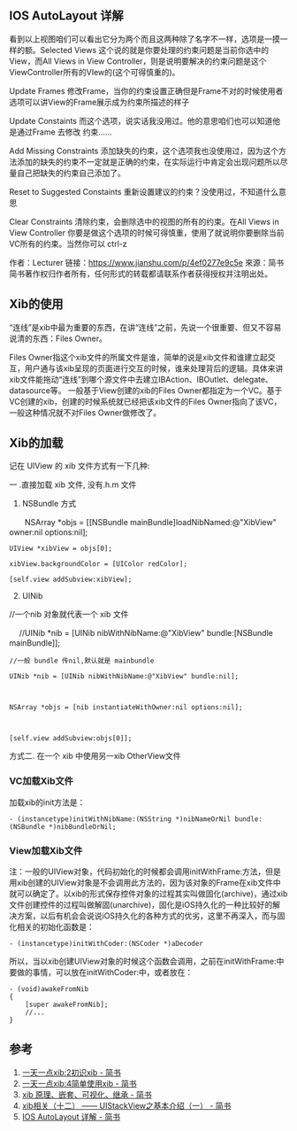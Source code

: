 ## IOS AutoLayout 详解

看到以上视图咱们可以看出它分为两个而且这两种除了名字不一样，选项是一摸一样的额。Selected Views 这个说的就是你要处理的约束问题是当前你选中的View，而All Views in View Controller，则是说明要解决的约束问题是这个ViewController所有的VIew的(这个可得慎重的)。


Update Frames 修改Frame，当你的约束设置正确但是Frame不对的时候使用者选项可以讲View的Frame展示成为约束所描述的样子

Update Constaints 而这个选项，说实话我没用过。他的意思咱们也可以知道他是通过Frame 去修改 约束……

Add Missing Constraints 添加缺失的约束，这个选项我也没使用过，因为这个方法添加的缺失的约束不一定就是正确的约束，在实际运行中肯定会出现问题所以尽量自己把缺失的约束自己添加了。

Reset to Suggested Constaints 重新设置建议的约束？没使用过，不知道什么意思

Clear Constraints 清除约束，会删除选中的视图的所有的约束。在All Views in View Controller 你要是做这个选项的时候可得慎重，使用了就说明你要删除当前VC所有的约束。当然你可以 ctrl-z

作者：Lecturer
链接：https://www.jianshu.com/p/4ef0277e9c5e
來源：简书
简书著作权归作者所有，任何形式的转载都请联系作者获得授权并注明出处。
## Xib的使用

“连线”是xib中最为重要的东西，在讲“连线”之前，先说一个很重要、但又不容易说清的东西：Files Owner。


Files Owner指这个xib文件的所属文件是谁，简单的说是xib文件和谁建立起交互，用户通与该xib呈现的页面进行交互的时候，谁来处理背后的逻辑。具体来讲xib文件能拖动“连线”到哪个源文件中去建立IBAction、IBOutlet、delegate、datasource等。
一般基于View创建的xib的Files Owner都指定为一个VC。基于VC创建的xib，创建的时候系统就已经把该xib文件的Files Owner指向了该VC，一般这种情况就不对Files Owner做修改了。

## Xib的加载



记在 UIView 的 xib 文件方式有一下几种:

一 .直接加载 xib 文件, 没有.h.m 文件

1. NSBundle 方式

　　NSArray *objs = [[NSBundle mainBundle]loadNibNamed:@"XibView" owner:nil options:nil];

    UIView *xibView = objs[0];

    xibView.backgroundColor = [UIColor redColor];

    [self.view addSubview:xibView];

 

2. UINib

//一个nib 对象就代表一个 xib 文件


　   //UINib *nib = [UINib nibWithNibName:@"XibView" bundle:[NSBundle mainBundle]];

 

    //一般 bundle 传nil,默认就是 mainbundle

    UINib *nib = [UINib nibWithNibName:@"XibView" bundle:nil];

 

    NSArray *objs = [nib instantiateWithOwner:nil options:nil];

 

    [self.view addSubview:objs[0]];


方式二. 在一个 xib 中使用另一xib  OtherView文件


### VC加载Xib文件


加载xib的init方法是：


```objc
- (instancetype)initWithNibName:(NSString *)nibNameOrNil bundle:(NSBundle *)nibBundleOrNil;
```


###  View加载Xib文件


注：一般的UIView对象，代码初始化的时候都会调用initWithFrame:方法，但是用xib创建的UIView对象是不会调用此方法的，因为该对象的Frame在xib文件中就可以确定了。以xib的形式保存控件对象的过程其实叫做固化(archive)，通过xib文件创建控件的过程叫做解固(unarchive)，固化是iOS持久化的一种比较好的解决方案，以后有机会会说说iOS持久化的各种方式的优劣，这里不再深入，而与固化相关的初始化函数是：

```objc
- (instancetype)initWithCoder:(NSCoder *)aDecoder

```
所以，当以xib创建UIView对象的时候这个函数会调用，之前在initWithFrame:中要做的事情，可以放在initWithCoder:中，或者放在：


```objc
- (void)awakeFromNib
{
    [super awakeFromNib];
    //...
}

```


## 参考

1. [一天一点xib:2初识xib - 简书](https://www.jianshu.com/p/7d59b9420bba)
2. [一天一点xib:4简单使用xib - 简书](https://www.jianshu.com/p/a4e2066514f5)
3. [xib 原理、嵌套、可视化、继承 - 简书](https://www.jianshu.com/p/50ee2ce6d513)
4. [xib相关（十二） —— UIStackView之基本介绍（一） - 简书](https://www.jianshu.com/p/7a6ef3b21c9c)
5. [IOS AutoLayout 详解 - 简书](https://www.jianshu.com/p/4ef0277e9c5e)